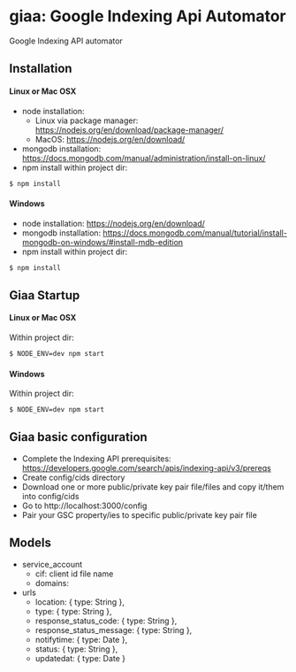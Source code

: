 # giaa: Google Indexing Api Automator
Google Indexing API automator

## Installation

#### Linux or Mac OSX
- node installation:
  - Linux via package manager: https://nodejs.org/en/download/package-manager/
  - MacOS: https://nodejs.org/en/download/
- mongodb installation: https://docs.mongodb.com/manual/administration/install-on-linux/
- npm install within project dir:
```sh
$ npm install
```

#### Windows
- node installation: https://nodejs.org/en/download/
- mongodb installation: https://docs.mongodb.com/manual/tutorial/install-mongodb-on-windows/#install-mdb-edition
- npm install within project dir:
```sh
$ npm install
```

## Giaa Startup

#### Linux or Mac OSX
Within project dir:
```sh
$ NODE_ENV=dev npm start
```

#### Windows
Within project dir:
```sh
$ NODE_ENV=dev npm start
```

## Giaa basic configuration
- Complete the Indexing API prerequisites: https://developers.google.com/search/apis/indexing-api/v3/prereqs
- Create config/cids directory
- Download one or more public/private key pair file/files and copy it/them into config/cids
- Go to http://localhost:3000/config
- Pair your GSC property/ies to specific public/private key pair file

## Models
- service_account
  - cif: client id file name
  - domains:
- urls
  - location: { type: String },
  - type: { type: String },
  - response_status_code: { type: String },
  - response_status_message: { type: String },
  - notifytime: { type: Date },
  - status: { type: String },
  - updatedat: { type: Date }

